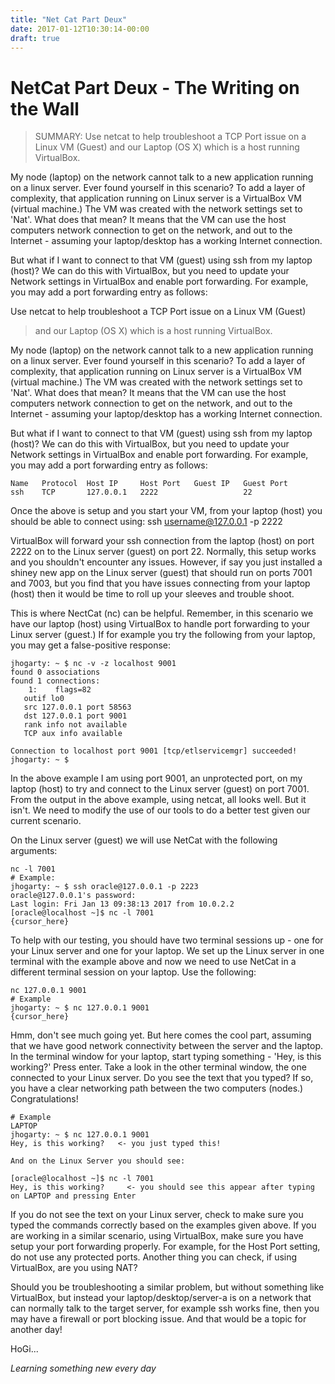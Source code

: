 ```yaml
---
title: "Net Cat Part Deux"
date: 2017-01-12T10:30:14-00:00
draft: true
---
```


# NetCat Part Deux - The Writing on the Wall

> SUMMARY: Use netcat to help troubleshoot a TCP Port issue on a Linux VM (Guest)
> and our Laptop (OS X) which is a host running VirtualBox.

My node (laptop) on the network cannot talk to a new application running on a linux server.  Ever found yourself in this scenario?  To add a layer of complexity, that application running on Linux server is a VirtualBox VM (virtual machine.)  The VM was created with the network settings set to 'Nat'.  What does that mean?  It means that the VM can use the host computers network connection to get on the network, and out to the Internet - assuming your laptop/desktop has a working Internet connection.  

But what if I want to connect to that VM (guest) using ssh from my laptop (host)?  We can do this with VirtualBox, but you need to update your Network settings in VirtualBox and enable port forwarding.  For example, you may add a port forwarding entry as follows:

 Use netcat to help troubleshoot a TCP Port issue on a Linux VM (Guest)
> and our Laptop (OS X) which is a host running VirtualBox.

My node (laptop) on the network cannot talk to a new application running on a linux server.  Ever found yourself in this scenario?  To add a layer of complexity, that application running on Linux server is a VirtualBox VM (virtual machine.)  The VM was created with the network settings set to 'Nat'.  What does that mean?  It means that the VM can use the host computers network connection to get on the network, and out to the Internet - assuming your laptop/desktop has a working Internet connection.  

But what if I want to connect to that VM (guest) using ssh from my laptop (host)?  We can do this with VirtualBox, but you need to update your Network settings in VirtualBox and enable port forwarding.  For example, you may add a port forwarding entry as follows:


```
Name   Protocol  Host IP     Host Port   Guest IP   Guest Port
ssh    TCP       127.0.0.1   2222                   22
```


Once the above is setup and you start your VM, from your laptop (host) you should be able to connect using:  ssh username@127.0.0.1 -p 2222

VirtualBox will forward your ssh connection from the laptop (host) on port 2222 on to the Linux server (guest) on port 22.  Normally, this setup works and you shouldn't encounter any issues.  However, if say you just installed a shiney new app on the Linux server (guest) that should run on ports 7001 and 7003, but you find that you have issues connecting from your laptop (host) then it would be time to roll up your sleeves and trouble shoot.

This is where NectCat (nc) can be helpful.  Remember, in this scenario we have our laptop (host) using VirtualBox to handle port forwarding to your Linux server (guest.)  If for example you try the following from your laptop, you may get a false-positive response:


```
jhogarty: ~ $ nc -v -z localhost 9001
found 0 associations
found 1 connections:
    1:    flags=82
   outif lo0
   src 127.0.0.1 port 58563
   dst 127.0.0.1 port 9001
   rank info not available
   TCP aux info available

Connection to localhost port 9001 [tcp/etlservicemgr] succeeded!
jhogarty: ~ $
```


In the above example I am using port 9001, an unprotected port, on my laptop (host) to try and connect to the Linux server (guest) on port 7001.  From the output in the above example, using netcat, all looks well.  But it isn't.  We need to modify the use of our tools to do a better test given our current scenario.

On the Linux server (guest) we will use NetCat with the following arguments:


```
nc -l 7001
# Example:
jhogarty: ~ $ ssh oracle@127.0.0.1 -p 2223
oracle@127.0.0.1's password:
Last login: Fri Jan 13 09:38:13 2017 from 10.0.2.2
[oracle@localhost ~]$ nc -l 7001
{cursor_here}
```


To help with our testing, you should have two terminal sessions up - one for your Linux server and one for your laptop.  We set up the Linux server in one terminal with the example above and now we need to use NetCat in a different terminal session on your laptop.  Use the following:


```
nc 127.0.0.1 9001
# Example
jhogarty: ~ $ nc 127.0.0.1 9001
{cursor_here}
```


Hmm, don't see much going yet.  But here comes the cool part, assuming that we have good network connectivity between the server and the laptop.  In the terminal window for your laptop, start typing something - 'Hey, is this working?'   Press enter.  Take a look in the other terminal window, the one connected to your Linux server.  Do you see the text that you typed?  If so, you have a clear networking path between the two computers (nodes.)  Congratulations!

```
# Example
LAPTOP
jhogarty: ~ $ nc 127.0.0.1 9001
Hey, is this working?   <- you just typed this!

And on the Linux Server you should see:

[oracle@localhost ~]$ nc -l 7001
Hey, is this working?     <- you should see this appear after typing on LAPTOP and pressing Enter
```


If you do not see the text on your Linux server, check to make sure you typed the commands correctly based on the examples given above.  If you are working in a similar scenario, using VirtualBox, make sure you have setup your port forwarding properly.  For example, for the Host Port setting, do not use any protected ports.  Another thing you can check, if using VirtualBox, are you using NAT?

Should you be troubleshooting a similar problem, but without something like VirtualBox, but instead your laptop/desktop/server-a is on a network that can normally talk to the target server, for example ssh works fine, then you may have a firewall or port blocking issue.  And that would be a topic for another day!


HoGi...

*Learning something new every day*
